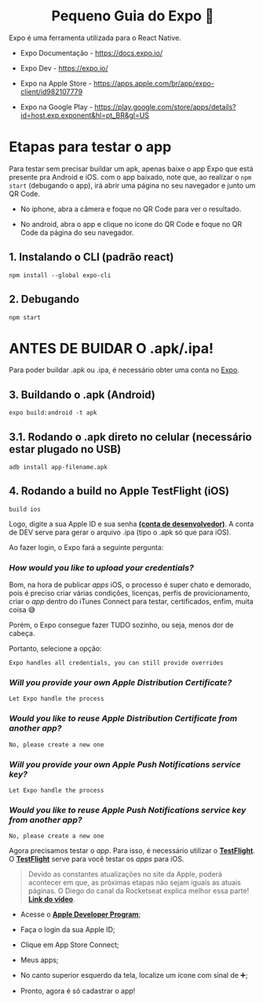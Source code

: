 <h1 align="center", font-size:10px> Pequeno Guia do Expo 🚀</h4>

Expo é uma ferramenta utilizada para o React Native.

* Expo Documentação - https://docs.expo.io/

* Expo Dev - https://expo.io/

* Expo na Apple Store - https://apps.apple.com/br/app/expo-client/id982107779

* Expo na Google Play - https://play.google.com/store/apps/details?id=host.exp.exponent&hl=pt_BR&gl=US

# Etapas para testar o app
Para testar sem precisar buildar um apk, apenas baixe o app Expo que está presente pra Android e iOS. com o app baixado, note que, ao realizar o ``npm start`` (debugando o app), irá abrir uma página no seu navegador e junto um QR Code. 

* No iphone, abra a câmera e foque no QR Code para ver o resultado.

* No android, abra o app e clique no ícone do QR Code e foque no QR Code da página do seu navegador.
  

## 1. Instalando o CLI (padrão react)
```
npm install --global expo-cli
```

## 2. Debugando
```
npm start
```

# ANTES DE BUIDAR O .apk/.ipa!

Para poder buildar .apk ou .ipa, é necessário obter uma conta no [Expo](https://expo.io/).

## 3. Buildando o .apk (Android)
```
expo build:android -t apk
```

## 3.1. Rodando o .apk direto no celular (necessário estar plugado no USB)
```
adb install app-filename.apk
```

## 4. Rodando a build no Apple TestFlight (iOS)
```
build ios
```
Logo, digite a sua Apple ID e sua senha [**(conta de desenvolvedor)**](https://developer.apple.com/). A conta de DEV serve para gerar o arquivo .ipa (tipo o .apk só que para iOS).

Ao fazer login, o Expo fará a seguinte pergunta:

### ***How would you like to upload your credentials?***

Bom, na hora de publicar *apps* iOS, o processo é super chato e demorado, pois é preciso criar várias condições, licenças, perfis de provicionamento, criar o *app* dentro do iTunes Connect para testar, certificados, enfim, muita coisa :sweat_smile:

Porém, o Expo consegue fazer TUDO sozinho, ou seja, menos dor de cabeça.

Portanto, selecione a opção:

```
Expo handles all credentials, you can still provide overrides
```


### ***Will you provide your own Apple Distribution Certificate?***

```
Let Expo handle the process
```


### ***Would you like to reuse Apple Distribution Certificate from another app?***

```
No, please create a new one
```


### ***Will you provide your own Apple Push Notifications service key?***

```
Let Expo handle the process
```


### ***Would you like to reuse Apple Push Notifications service key from another app?***

```
No, please create a new one
```

Agora precisamos testar o *app*. Para isso, é necessário utilizar o [**TestFlight**](https://developer.apple.com/testflight/). O [**TestFlight**](https://developer.apple.com/testflight/) serve para você testar os *apps* para iOS.

> Devido as constantes atualizações no site da Apple, poderá acontecer em que, as próximas etapas não sejam iguais as atuais páginas.
O Diego do canal da Rocketseat explica melhor essa parte! [**Link do vídeo**](https://youtu.be/wYMvzbfBdYI?t=1213).

* Acesse o [**Apple Developer Program**](https://developer.apple.com/account);

* Faça o login da sua Apple ID;

* Clique em App Store Connect;

* Meus apps;

* No canto superior esquerdo da tela, localize um ícone com sinal de :heavy_plus_sign:;

* Pronto, agora é só cadastrar o app!
